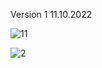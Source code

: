 
Version 1 
11.10.2022


![11](https://user-images.githubusercontent.com/113173261/195300292-c863d8eb-aa72-4ee5-865b-e35da7ffe09c.png)


![2](https://user-images.githubusercontent.com/113173261/195300137-0699c946-d229-486c-9710-df92c30553e3.png)
